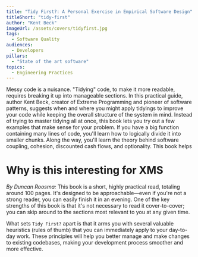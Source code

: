 ```yaml
---
title: "Tidy First?: A Personal Exercise in Empirical Software Design" 
titleShort: "tidy-first"
author: "Kent Beck"
imageUrl: /assets/covers/tidyfirst.jpg
tags:
  - Software Quality
audiences: 
  - Developers
pillars:
  - "State of the art software"
topics:
  - Engineering Practices
---
```


Messy code is a nuisance. "Tidying" code, to make it more readable, requires breaking it up into manageable sections. In this practical guide, author Kent Beck, creator of Extreme Programming and pioneer of software patterns, suggests when and where you might apply tidyings to improve your code while keeping the overall structure of the system in mind. Instead of trying to master tidying all at once, this book lets you try out a few examples that make sense for your problem. If you have a big function containing many lines of code, you'll learn how to logically divide it into smaller chunks. Along the way, you'll learn the theory behind software coupling, cohesion, discounted cash flows, and optionality. This book helps

# Why is this interesting for XMS

*By Duncan Roosma:*
This book is a short, highly practical read, totaling around 100 pages. It's designed to be approachable—even if you're not a strong reader, you can easily finish it in an evening. One of the key strengths of this book is that it's not necessary to read it cover-to-cover; you can skip around to the sections most relevant to you at any given time.

What sets `Tidy First?` apart is that it arms you with several valuable heuristics (rules of thumb) that you can immediately apply to your day-to-day work. These principles will help you better manage and make changes to existing codebases, making your development process smoother and more effective.
